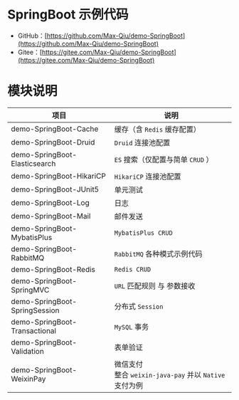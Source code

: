 # SpringBoot 示例代码

- GitHub：[https://github.com/Max-Qiu/demo-SpringBoot](https://github.com/Max-Qiu/demo-SpringBoot)
- Gitee：[https://gitee.com/Max-Qiu/demo-SpringBoot](https://gitee.com/Max-Qiu/demo-SpringBoot)

# 模块说明

项目 | 说明
---|---
demo-SpringBoot-Cache | 缓存（含 `Redis` 缓存配置）
demo-SpringBoot-Druid | `Druid` 连接池配置
demo-SpringBoot-Elasticsearch | `ES` 搜索（仅配置与简单 `CRUD` ）
demo-SpringBoot-HikariCP | `HikariCP` 连接池配置
demo-SpringBoot-JUnit5 | 单元测试
demo-SpringBoot-Log | 日志
demo-SpringBoot-Mail | 邮件发送
demo-SpringBoot-MybatisPlus | `MybatisPlus CRUD`
demo-SpringBoot-RabbitMQ | `RabbitMQ` 各种模式示例代码
demo-SpringBoot-Redis | `Redis CRUD`
demo-SpringBoot-SpringMVC | `URL` 匹配规则 与 参数接收
demo-SpringBoot-SpringSession | 分布式 `Session`
demo-SpringBoot-Transactional | `MySQL` 事务
demo-SpringBoot-Validation | 表单验证
demo-SpringBoot-WeixinPay | 微信支付<br>整合 `weixin-java-pay` 并以 `Native` 支付为例

